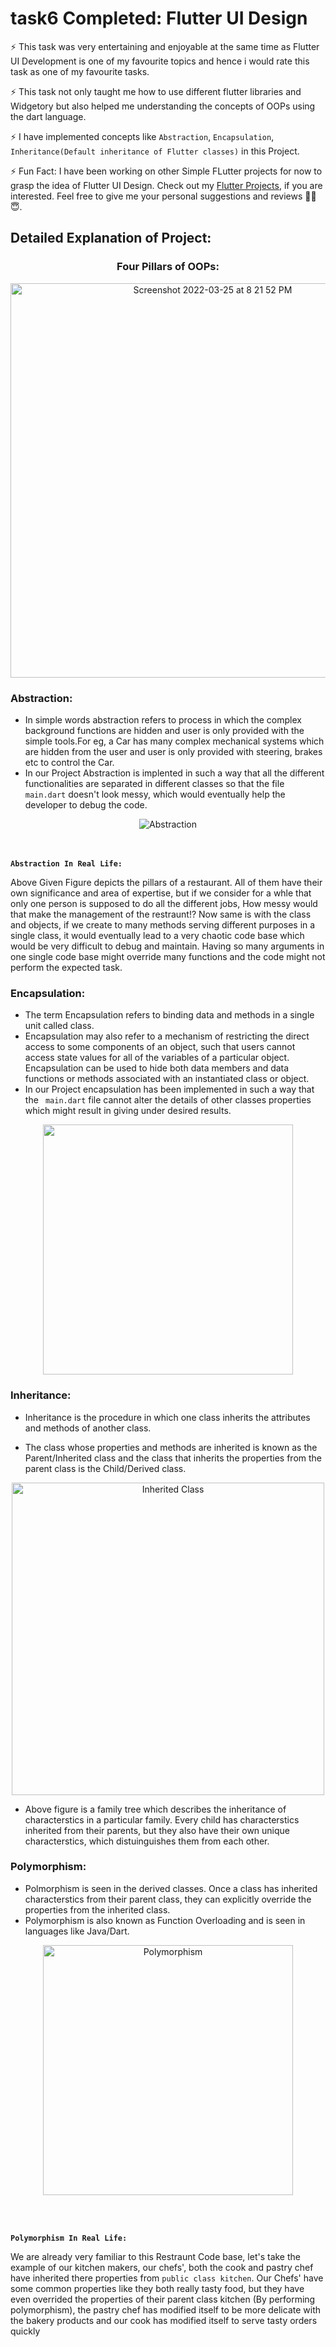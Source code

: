 # task6 Completed: Flutter UI Design

⚡️ This task was very entertaining and enjoyable at the same time as Flutter UI Development is one of my favourite topics and hence i would rate this task as one of my favourite tasks.

⚡️ This task not only taught me how to use different flutter libraries and Widgetory but also helped me understanding the concepts of OOPs using the dart language.

⚡️ I have implemented concepts like ```Abstraction```, ```Encapsulation```, ```Inheritance(Default inheritance of Flutter classes)``` in this Project.

⚡️ Fun Fact: I have been working on other Simple FLutter projects for now to grasp the idea of Flutter UI Design. Check out my [Flutter Projects](https://github.com/hitaarthh/Flutter-Projects), if you are interested. Feel free to give me your personal suggestions and reviews ✌🏻😇.

## Detailed Explanation of Project:


<div align="center">
<h3> Four Pillars of OOPs: </h3>
<img width="631" alt="Screenshot 2022-03-25 at 8 21 52 PM" src="https://user-images.githubusercontent.com/91147942/160144753-80f4d301-ed27-468d-bae8-39656706ffbd.png">
</div>




### Abstraction:
- In simple words abstraction refers to process in which the complex background functions are hidden and user is only provided with the simple tools.For eg, a Car has many complex mechanical systems which are hidden from the user and user is only provided with steering, brakes etc to control the Car. 
- In our Project Abstraction is implented in such a way that all the different functionalities are separated in different classes so that the file ```main.dart``` doesn't look messy, which would eventually help the developer to debug the code.

<div align = "center">
<img alt="Abstraction" src="https://user-images.githubusercontent.com/91147942/160164966-f067d04d-647c-4f50-a477-db0a88998704.png">
</div> 
<br></br>

**``` Abstraction In Real Life: ```** 

Above Given Figure depicts the pillars of a restaurant. All of them have their own significance and area of expertise, but if we consider for a whle that only one person is supposed to do all the different jobs, How messy would that make the management of the restraunt!? Now same is with the class and objects, if we create to many methods serving different purposes in a single class, it would eventually lead to a very chaotic code base which would be very difficult to debug and maintain. Having so many arguments in one single code base might override many functions and the code might not perform the expected task. 

### Encapsulation:
- The term Encapsulation refers to binding data and methods in a single unit called class.
- Encapsulation may also refer to a mechanism of restricting the direct access to some components of an object, such that users cannot access state values for all of the variables of a particular object. Encapsulation can be used to hide both data members and data functions or methods associated with an instantiated class or object.
- In our Project encapsulation has been implemented in such a way that the ``` main.dart``` file cannot alter the details  of other classes properties which might result in giving under desired results.

<div align="center">
   <img src="https://user-images.githubusercontent.com/91147942/160164387-c952acc4-7732-428a-b0fd-10fa52a78acf.jpeg" height="400">
  
</div>

### Inheritance: 
- Inheritance is the procedure in which one class inherits the attributes and methods of another class. 

- The class whose properties and methods are inherited is known as the Parent/Inherited class and the class that inherits the properties from the parent class is the Child/Derived class.

<div align="center"><img height="500" alt="Inherited Class" src="https://user-images.githubusercontent.com/91147942/160167957-c3b9023e-6098-4910-bd1f-c09c2e32a407.png"></div>

- Above figure is a family tree which describes the inheritance of characterstics in a particular family. Every child has characterstics inherited from their parents, but they also have their own unique characterstics, which distuinguishes them from each other. 

### Polymorphism:
- Polmorphism is seen in the derived classes. Once a class has inherited characterstics from their parent class, they can explicitly override the properties from the inherited class.
- Polymorphism is also known as Function Overloading and is seen in languages like Java/Dart.

<div align="center">
<img height="400" alt="Polymorphism" src="https://user-images.githubusercontent.com/91147942/160173925-aab55e09-63c3-4c5d-b68c-31fca48f7207.png">
</div>

<br></br>

**```Polymorphism In Real Life:```**

We are already very familiar to this Restraunt Code base, let's take the example of our kitchen makers, our chefs', both the cook and pastry chef have inherited there properties from ``` public class kitchen ```. Our Chefs' have some common properties like they both really tasty food, but they have even overrided the properties of their parent class kitchen (By performing polymorphism), the pastry chef has modified itself to be more delicate with the bakery products and our cook has modified itself to serve tasty orders quickly
